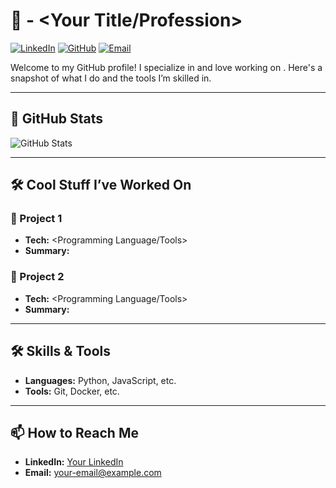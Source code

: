 # 👋 <Your Name> - <Your Title/Profession>
[![LinkedIn](https://img.shields.io/badge/-LinkedIn-blue?style=flat&logo=Linkedin&logoColor=white)](https://linkedin.com/in/your-profile) 
[![GitHub](https://img.shields.io/badge/-GitHub-black?style=flat&logo=github&logoColor=white)](https://github.com/your-username) 
[![Email](https://img.shields.io/badge/Email-red?style=flat&logo=gmail&logoColor=white)](mailto:your-email@example.com)

Welcome to my GitHub profile! I specialize in <your expertise> and love working on <your passion>. Here's a snapshot of what I do and the tools I’m skilled in.

---

## 🚀 GitHub Stats
![GitHub Stats](https://github-readme-stats.vercel.app/api?username=your-username&show_icons=true&theme=radical)

---

## 🛠️ Cool Stuff I’ve Worked On
### 🔐 Project 1
- **Tech:** <Programming Language/Tools>
- **Summary:** <Brief description of the project.>

### 🌟 Project 2
- **Tech:** <Programming Language/Tools>
- **Summary:** <Brief description of the project.>

---

## 🛠️ Skills & Tools
- **Languages:** Python, JavaScript, etc.
- **Tools:** Git, Docker, etc.

---

## 📫 How to Reach Me
- **LinkedIn:** [Your LinkedIn](https://linkedin.com/in/your-profile)
- **Email:** [your-email@example.com](mailto:your-email@example.com)
